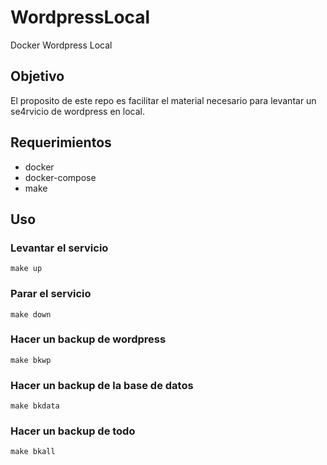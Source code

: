 # WordpressLocal
Docker Wordpress Local

## Objetivo
El proposito de este repo es facilitar el material necesario para levantar un se4rvicio de wordpress en local.

## Requerimientos
- docker
- docker-compose
- make

## Uso

### Levantar el servicio

```shell
make up
```

### Parar el servicio

```shell
make down
```

### Hacer un backup de wordpress

```shell
make bkwp
```

### Hacer un backup de la base de datos

```shell
make bkdata
```

### Hacer un backup de todo

```shell
make bkall
```
